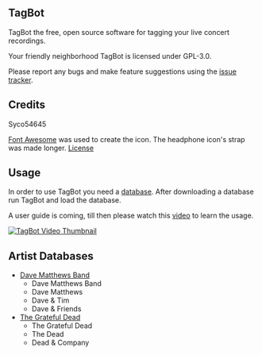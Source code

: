 

## TagBot

TagBot the free, open source software for tagging your live concert recordings.

Your friendly neighborhood TagBot is licensed under GPL-3.0. 

Please report any bugs and make feature suggestions using the [issue tracker](https://github.com/Syco54645/TagBot/issues).

## Credits

Syco54645

[Font Awesome](https://fontawesome.com/) was used to create the icon. The headphone icon's strap was made longer. [License](https://fontawesome.com/license)

## Usage

In order to use TagBot you need a [database](https://github.com/Syco54645/TagBot.Database/releases). After downloading a database run TagBot and load the database. 

A user guide is coming, till then please watch this [video](https://www.youtube.com/watch?v=VBDBH64MEhw) to learn the usage.

[![TagBot Video Thumbnail](https://img.youtube.com/vi/VBDBH64MEhw/0.jpg)](https://www.youtube.com/watch?v=VBDBH64MEhw)

## Artist Databases
   * [Dave Matthews Band](https://github.com/Syco54645/TagBot.Database/releases?q=dmb&expanded=false)
      * Dave Matthews Band
      * Dave Matthews
      * Dave & Tim
      * Dave & Friends
   * [The Grateful Dead](https://github.com/Syco54645/TagBot.Database/releases?q=dead&expanded=false)
      * The Grateful Dead
      * The Dead
      * Dead & Company
